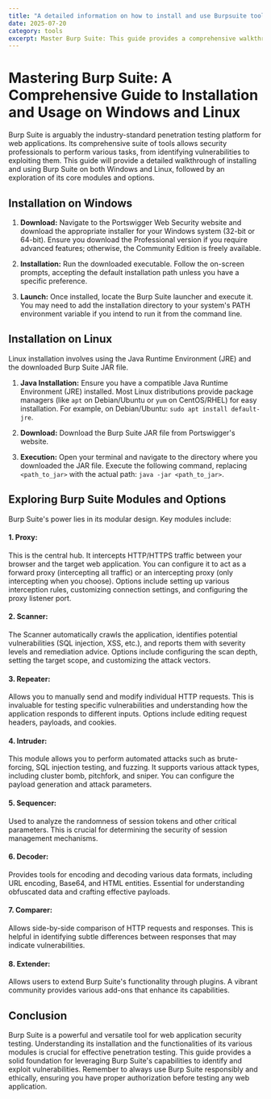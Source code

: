 ```yaml
---
title: "A detailed information on how to install and use Burpsuite tool on Windows and Linux. Explain the Options and Modules inside the Tool"
date: 2025-07-20
category: tools
excerpt: Master Burp Suite: This guide provides a comprehensive walkthrough of installation on Windows and Linux, exploring its core features, modules, and practical applications for penetration testing and web security assessments.
---
```


# Mastering Burp Suite: A Comprehensive Guide to Installation and Usage on Windows and Linux

Burp Suite is arguably the industry-standard penetration testing platform for web applications. Its comprehensive suite of tools allows security professionals to perform various tasks, from identifying vulnerabilities to exploiting them. This guide will provide a detailed walkthrough of installing and using Burp Suite on both Windows and Linux, followed by an exploration of its core modules and options.


## Installation on Windows

1. **Download:** Navigate to the Portswigger Web Security website and download the appropriate installer for your Windows system (32-bit or 64-bit).  Ensure you download the Professional version if you require advanced features; otherwise, the Community Edition is freely available.

2. **Installation:** Run the downloaded executable. Follow the on-screen prompts, accepting the default installation path unless you have a specific preference.

3. **Launch:** Once installed, locate the Burp Suite launcher and execute it.  You may need to add the installation directory to your system's PATH environment variable if you intend to run it from the command line.


## Installation on Linux

Linux installation involves using the Java Runtime Environment (JRE) and the downloaded Burp Suite JAR file.

1. **Java Installation:** Ensure you have a compatible Java Runtime Environment (JRE) installed.  Most Linux distributions provide package managers (like `apt` on Debian/Ubuntu or `yum` on CentOS/RHEL) for easy installation.  For example, on Debian/Ubuntu: `sudo apt install default-jre`.

2. **Download:** Download the Burp Suite JAR file from Portswigger's website.

3. **Execution:** Open your terminal and navigate to the directory where you downloaded the JAR file. Execute the following command, replacing `<path_to_jar>` with the actual path: `java -jar <path_to_jar>`.


## Exploring Burp Suite Modules and Options

Burp Suite's power lies in its modular design.  Key modules include:

#### **1. Proxy:**

This is the central hub.  It intercepts HTTP/HTTPS traffic between your browser and the target web application.  You can configure it to act as a forward proxy (intercepting all traffic) or an intercepting proxy (only intercepting when you choose).  Options include setting up various interception rules, customizing connection settings, and configuring the proxy listener port.

#### **2. Scanner:**

The Scanner automatically crawls the application, identifies potential vulnerabilities (SQL injection, XSS, etc.), and reports them with severity levels and remediation advice.  Options include configuring the scan depth, setting the target scope, and customizing the attack vectors.

#### **3. Repeater:**

Allows you to manually send and modify individual HTTP requests.  This is invaluable for testing specific vulnerabilities and understanding how the application responds to different inputs.  Options include editing request headers, payloads, and cookies.


#### **4. Intruder:**

This module allows you to perform automated attacks such as brute-forcing, SQL injection testing, and fuzzing. It supports various attack types, including cluster bomb, pitchfork, and sniper. You can configure the payload generation and attack parameters.

#### **5. Sequencer:**

Used to analyze the randomness of session tokens and other critical parameters.  This is crucial for determining the security of session management mechanisms.


#### **6. Decoder:**

Provides tools for encoding and decoding various data formats, including URL encoding, Base64, and HTML entities.  Essential for understanding obfuscated data and crafting effective payloads.


#### **7. Comparer:**

Allows side-by-side comparison of HTTP requests and responses.  This is helpful in identifying subtle differences between responses that may indicate vulnerabilities.


#### **8. Extender:**

Allows users to extend Burp Suite's functionality through plugins.  A vibrant community provides various add-ons that enhance its capabilities.



## Conclusion

Burp Suite is a powerful and versatile tool for web application security testing.  Understanding its installation and the functionalities of its various modules is crucial for effective penetration testing. This guide provides a solid foundation for leveraging Burp Suite's capabilities to identify and exploit vulnerabilities. Remember to always use Burp Suite responsibly and ethically, ensuring you have proper authorization before testing any web application.
